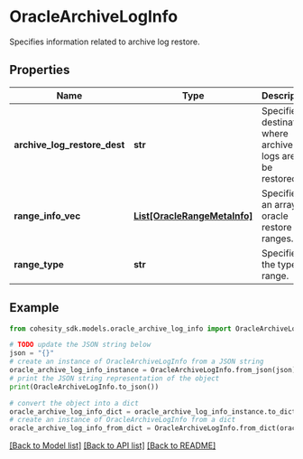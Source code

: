 # OracleArchiveLogInfo

Specifies information related to archive log restore.

## Properties

Name | Type | Description | Notes
------------ | ------------- | ------------- | -------------
**archive_log_restore_dest** | **str** | Specifies destination where archive logs are to be restored. | [optional] 
**range_info_vec** | [**List[OracleRangeMetaInfo]**](OracleRangeMetaInfo.md) | Specifies an array of oracle restore ranges. | [optional] 
**range_type** | **str** | Specifies the type of range. | [optional] 

## Example

```python
from cohesity_sdk.models.oracle_archive_log_info import OracleArchiveLogInfo

# TODO update the JSON string below
json = "{}"
# create an instance of OracleArchiveLogInfo from a JSON string
oracle_archive_log_info_instance = OracleArchiveLogInfo.from_json(json)
# print the JSON string representation of the object
print(OracleArchiveLogInfo.to_json())

# convert the object into a dict
oracle_archive_log_info_dict = oracle_archive_log_info_instance.to_dict()
# create an instance of OracleArchiveLogInfo from a dict
oracle_archive_log_info_from_dict = OracleArchiveLogInfo.from_dict(oracle_archive_log_info_dict)
```
[[Back to Model list]](../README.md#documentation-for-models) [[Back to API list]](../README.md#documentation-for-api-endpoints) [[Back to README]](../README.md)



